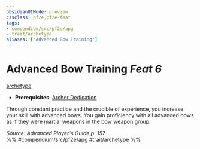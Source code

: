 ```yaml
---
obsidianUIMode: preview
cssclass: pf2e,pf2e-feat
tags:
- compendium/src/pf2e/apg
- trait/archetype
aliases: ["Advanced Bow Training"]
---
```

# Advanced Bow Training  *Feat 6*  
[archetype](../../rules/traits/archetype.md)  

- **Prerequisites**: [Archer Dedication](archer-dedication-apg.md)

Through constant practice and the crucible of experience, you increase your skill with advanced bows. You gain proficiency with all advanced bows as if they were martial weapons in the bow weapon group.

*Source: Advanced Player's Guide p. 157*  
%% #compendium/src/pf2e/apg #trait/archetype %%